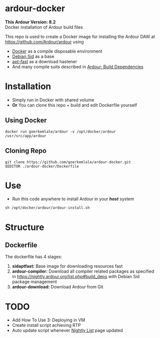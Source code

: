 # ardour-docker
**This Ardour Version: 8.2**\
Docker installation of Ardour build files

This repo is used to create a Docker image for installing the Ardour DAW at https://github.com/Ardour/ardour using

* [Docker](https://www.docker.com/) as a compile disposable environment
* [Debian Sid](https://hub.docker.com/layers/library/debian/sid/images/sha256-f3ddf8d7f880d9a41177fc523121fa0be540614f9937e46f0d72ac3e49294d54?context=explore) as a base
* [apt-fast](https://github.com/ilikenwf/apt-fast) as a download hastener
* And many compile suits described in [Ardour: Build Dependencies](https://nightly.ardour.org/list.php#build_deps)

# Installation
* Simply run in Docker with shared volume
* **Or** You can clone this repo + build and edit Dockerfile yourself

## Using Docker
```
docker run goerkemlale/ardour -v /opt/docker/ardour /usr/src/app/ardour
```

## Cloning Repo
```
git clone https://github.com/goerkemlale/ardour-docker.git
$EDITOR ./ardour-docker/Dockerfile
```

# Use
* Run this code anywhere to install Ardour in your ***host*** system
```
sh /opt/docker/ardour/ardour-install.sh
```

# Structure
## Dockerfile
The dockerfile has 4 stages:
1. **sidaptfast:** Base image for downloading resources fast
2. **ardour-compiler:** Download all compiler related packages as specified in https://nightly.ardour.org/list.php#build_deps with Debian Sid package management
3. **ardour-download:** Download Ardour from Git

# TODO

* Add How To Use 3: Deploying in VM
* Create install script achieving RTP
* Auto update script whenever [Nightly List](https://nightly.ardour.org/list.php#build_deps) page updated
